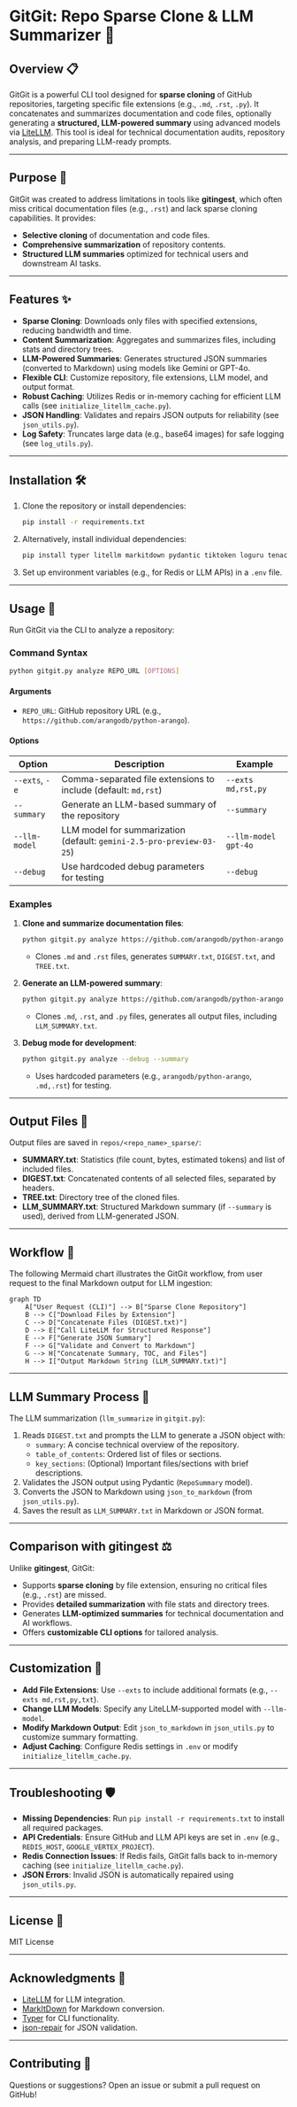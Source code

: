# GitGit: Repo Sparse Clone & LLM Summarizer 🚀

## Overview 📋

GitGit is a powerful CLI tool designed for **sparse cloning** of GitHub repositories, targeting specific file extensions (e.g., `.md`, `.rst`, `.py`). It concatenates and summarizes documentation and code files, optionally generating a **structured, LLM-powered summary** using advanced models via [LiteLLM](https://github.com/BerriAI/litellm). This tool is ideal for technical documentation audits, repository analysis, and preparing LLM-ready prompts.

---

## Purpose 🎯

GitGit was created to address limitations in tools like **gitingest**, which often miss critical documentation files (e.g., `.rst`) and lack sparse cloning capabilities. It provides:
- **Selective cloning** of documentation and code files.
- **Comprehensive summarization** of repository contents.
- **Structured LLM summaries** optimized for technical users and downstream AI tasks.

---

## Features ✨

- **Sparse Cloning**: Downloads only files with specified extensions, reducing bandwidth and time.
- **Content Summarization**: Aggregates and summarizes files, including stats and directory trees.
- **LLM-Powered Summaries**: Generates structured JSON summaries (converted to Markdown) using models like Gemini or GPT-4o.
- **Flexible CLI**: Customize repository, file extensions, LLM model, and output format.
- **Robust Caching**: Utilizes Redis or in-memory caching for efficient LLM calls (see `initialize_litellm_cache.py`).
- **JSON Handling**: Validates and repairs JSON outputs for reliability (see `json_utils.py`).
- **Log Safety**: Truncates large data (e.g., base64 images) for safe logging (see `log_utils.py`).

---

## Installation 🛠️

1. Clone the repository or install dependencies:
   ```bash
   pip install -r requirements.txt
   ```
2. Alternatively, install individual dependencies:
   ```bash
   pip install typer litellm markitdown pydantic tiktoken loguru tenacity python-dotenv json-repair
   ```
3. Set up environment variables (e.g., for Redis or LLM APIs) in a `.env` file.

---

## Usage 📖

Run GitGit via the CLI to analyze a repository:

### Command Syntax
```bash
python gitgit.py analyze REPO_URL [OPTIONS]
```

#### Arguments
- `REPO_URL`: GitHub repository URL (e.g., `https://github.com/arangodb/python-arango`).

#### Options
| Option            | Description                                                                 | Example                     |
|-------------------|-----------------------------------------------------------------------------|-----------------------------|
| `--exts`, `-e`    | Comma-separated file extensions to include (default: `md,rst`)              | `--exts md,rst,py`          |
| `--summary`       | Generate an LLM-based summary of the repository                             | `--summary`                 |
| `--llm-model`     | LLM model for summarization (default: `gemini-2.5-pro-preview-03-25`)       | `--llm-model gpt-4o`        |
| `--debug`         | Use hardcoded debug parameters for testing                                 | `--debug`                   |

### Examples
1. **Clone and summarize documentation files**:
   ```bash
   python gitgit.py analyze https://github.com/arangodb/python-arango --exts md,rst
   ```
   - Clones `.md` and `.rst` files, generates `SUMMARY.txt`, `DIGEST.txt`, and `TREE.txt`.

2. **Generate an LLM-powered summary**:
   ```bash
   python gitgit.py analyze https://github.com/arangodb/python-arango --exts md,rst,py --summary --llm-model gpt-4o
   ```
   - Clones `.md`, `.rst`, and `.py` files, generates all output files, including `LLM_SUMMARY.txt`.

3. **Debug mode for development**:
   ```bash
   python gitgit.py analyze --debug --summary
   ```
   - Uses hardcoded parameters (e.g., `arangodb/python-arango`, `.md,.rst`) for testing.

---

## Output Files 📂

Output files are saved in `repos/<repo_name>_sparse/`:
- **SUMMARY.txt**: Statistics (file count, bytes, estimated tokens) and list of included files.
- **DIGEST.txt**: Concatenated contents of all selected files, separated by headers.
- **TREE.txt**: Directory tree of the cloned files.
- **LLM_SUMMARY.txt**: Structured Markdown summary (if `--summary` is used), derived from LLM-generated JSON.

---

## Workflow 🔄

The following Mermaid chart illustrates the GitGit workflow, from user request to the final Markdown output for LLM ingestion:

```mermaid
graph TD
    A["User Request (CLI)"] --> B["Sparse Clone Repository"]
    B --> C["Download Files by Extension"]
    C --> D["Concatenate Files (DIGEST.txt)"]
    D --> E["Call LiteLLM for Structured Response"]
    E --> F["Generate JSON Summary"]
    F --> G["Validate and Convert to Markdown"]
    G --> H["Concatenate Summary, TOC, and Files"]
    H --> I["Output Markdown String (LLM_SUMMARY.txt)"]
```

---

## LLM Summary Process 🤖

The LLM summarization (`llm_summarize` in `gitgit.py`):
1. Reads `DIGEST.txt` and prompts the LLM to generate a JSON object with:
   - `summary`: A concise technical overview of the repository.
   - `table_of_contents`: Ordered list of files or sections.
   - `key_sections`: (Optional) Important files/sections with brief descriptions.
2. Validates the JSON output using Pydantic (`RepoSummary` model).
3. Converts the JSON to Markdown using `json_to_markdown` (from `json_utils.py`).
4. Saves the result as `LLM_SUMMARY.txt` in Markdown or JSON format.

---

## Comparison with gitingest ⚖️

Unlike **gitingest**, GitGit:
- Supports **sparse cloning** by file extension, ensuring no critical files (e.g., `.rst`) are missed.
- Provides **detailed summarization** with file stats and directory trees.
- Generates **LLM-optimized summaries** for technical documentation and AI workflows.
- Offers **customizable CLI options** for tailored analysis.

---

## Customization 🧰

- **Add File Extensions**: Use `--exts` to include additional formats (e.g., `--exts md,rst,py,txt`).
- **Change LLM Models**: Specify any LiteLLM-supported model with `--llm-model`.
- **Modify Markdown Output**: Edit `json_to_markdown` in `json_utils.py` to customize summary formatting.
- **Adjust Caching**: Configure Redis settings in `.env` or modify `initialize_litellm_cache.py`.

---

## Troubleshooting 🛡️

- **Missing Dependencies**: Run `pip install -r requirements.txt` to install all required packages.
- **API Credentials**: Ensure GitHub and LLM API keys are set in `.env` (e.g., `REDIS_HOST`, `GOOGLE_VERTEX_PROJECT`).
- **Redis Connection Issues**: If Redis fails, GitGit falls back to in-memory caching (see `initialize_litellm_cache.py`).
- **JSON Errors**: Invalid JSON is automatically repaired using `json_utils.py`.

---

## License 📜

MIT License

---

## Acknowledgments 🙌

- [LiteLLM](https://github.com/BerriAI/litellm) for LLM integration.
- [MarkItDown](https://github.com/microsoft/markitdown) for Markdown conversion.
- [Typer](https://github.com/tiangolo/typer) for CLI functionality.
- [json-repair](https://github.com/josdejong/jsonrepair) for JSON validation.

---

## Contributing 🤝

Questions or suggestions? Open an issue or submit a pull request on GitHub!